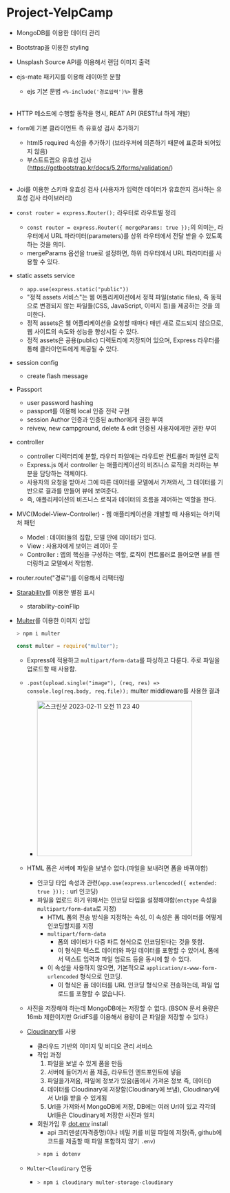 # Project-YelpCamp

- MongoDB를 이용한 데이터 관리

- Bootstrap을 이용한 styling

- Unsplash Source API를 이용해서 랜덤 이미지 출력

- ejs-mate 패키지를 이용해 레이아웃 분할

  - ejs 기본 문법 `<%-include('경로입력')%>` 활용 <br><br>

- HTTP 메소드에 수행할 동작을 명시, REAT API (RESTful 하게 개발)

- `form`에 기본 클라이언트 측 유효성 검사 추가하기

  - html5 required 속성을 추가하기 (브라우저에 의존하기 때문에 표준화 되어있지 않음)
  - 부스트트랩으 유효성 검사 (https://getbootstrap.kr/docs/5.2/forms/validation/) <br><br>

- Joi를 이용한 스키마 유효성 검사 (사용자가 입력한 데이터가 유효한지 검사하는 유효성 검사 라이브러리)

- `const router = express.Router();` 라우터로 라우트별 정리

  - `const router = express.Router({ mergeParams: true });`의 의미는, 라우터에서 URL 파라미터(parameters)를 상위 라우터에서 전달 받을 수 있도록 하는 것을 의미.
  - mergeParams 옵션을 true로 설정하면, 하위 라우터에서 URL 파라미터를 사용할 수 있다.

- static assets service

  - `app.use(express.static("public"))`
  - "정적 assets 서비스"는 웹 어플리케이션에서 정적 파일(static files), 즉 동적으로 변경되지 않는 파일들(CSS, JavaScript, 이미지 등)을 제공하는 것을 의미한다.
  - 정적 assets은 웹 어플리케이션을 요청할 때마다 매번 새로 로드되지 않으므로, 웹 사이트의 속도와 성능을 향상시킬 수 있다.
  - 정적 assets은 공용(public) 디렉토리에 저장되어 있으며, Express 라우터를 통해 클라이언트에게 제공될 수 있다.

- session config

  - create flash message

- Passport

  - user password hashing
  - passport를 이용해 local 인증 전략 구현
  - session Author 인증과 인증된 author에게 권한 부여
  - reivew, new campground, delete & edit 인증된 사용자에게만 권한 부여

- controller

  - controller 디렉터리에 분할, 라우터 파일에는 라우트만 컨트롤러 파일엔 로직
  - Express.js 에서 controller 는 애플리케이션의 비즈니스 로직을 처리하는 부분을 담당하는 객체이다.
  - 사용자의 요청을 받아서 그에 따른 데이터를 모델에서 가져와서, 그 데이터를 기반으로 결과를 만들어 뷰에 보여준다.
  - 즉, 애플리케이션의 비즈니스 로직과 데이터의 흐름을 제어하는 역할을 한다.

- MVC(Model-View-Controller) - 웹 애플리케이션을 개발할 때 사용되는 아키텍처 패턴

  - Model : 데이터들의 집합, 모델 안에 데이터가 있다.
  - View : 사용자에게 보이는 레이아 웃
  - Controller : 앱의 핵심을 구성하는 역할, 로직이 컨트롤러로 들어오면 뷰를 렌더링하고 모델에서 작업함.

- router.route("경로")를 이용해서 리팩터링

- [Starability](https://github.com/LunarLogic/starability)를 이용한 별점 표시

  - starability-coinFlip

- [Multer](https://github.com/expressjs/multer)를 이용한 이미지 삽입

  ```bash
  > npm i multer
  ```

  ```javascript
  const multer = require("multer");
  ```

  - Express에 적용하고 `multipart/form-data`를 파싱하고 다룬다. 주로 파일을 업로드할 때 사용함.
  - `.post(upload.single("image"), (req, res) => console.log(req.body, req.file));` multer middleware를 사용한 결과

    - <img width="360" alt="스크린샷 2023-02-11 오전 11 23 40" src="https://user-images.githubusercontent.com/103430498/218234235-4a3764ce-2719-43a6-95be-ee4505fcd3b1.png">

  - HTML 폼은 서버에 파일을 보낼수 없다.(파일을 보내려면 폼을 바꿔야함)

    - 인코딩 타입 속성과 관련(`app.use(express.urlencoded({ extended: true }));` : url 인코딩)
    - 파일을 업로드 하기 위해서는 인코딩 타입을 설정해야함(`enctype` 속성을 `multipart/form-data`로 지정)
      - HTML 폼의 전송 방식을 지정하는 속성, 이 속성은 폼 데이터를 어떻게 인코딩할지를 지정
      - `multipart/form-data`
        - 폼의 데이터가 다중 파트 형식으로 인코딩된다는 것을 뜻함.
        - 이 형식은 텍스트 데이터와 파일 데이터를 포함할 수 있어서, 폼에서 텍스트 입력과 파일 업로드 등을 동시에 할 수 있다.
      - 이 속성을 사용하지 않으면, 기본적으로 `application/x-www-form-urlencoded` 형식으로 인코딩.
        - 이 형식은 폼 데이터를 URL 인코딩 형식으로 전송하는데, 파일 업로드를 포함할 수 없습니다.

  - 사진을 저장해야 하는데 MongoDB에는 저장할 수 없다.
    (BSON 문서 용량은 16mb 제한이지만 GridFS를 이용해서 용량이 큰 파일을 저장할 수 있다.)
  - [Cloudinary](https://cloudinary.com/)를 사용
    - 클라우드 기반의 이미지 및 비디오 관리 서비스
    - 작업 과정
      1. 파일을 보낼 수 있게 폼을 만듬
      2. 서버에 들어가서 폼 제출, 라우트인 엔드포인트에 넣음
      3. 파일을가져옴, 파일에 정보가 있음(폼에서 가져온 정보 즉, 데이터)
      4. 데이터를 Cloudinary에 저장함(Cloudinary에 보냄), Cloudinary에서 Url을 받을 수 있게됨
      5. Url을 가져와서 MongoDB에 저장, DB에는 여러 Url이 있고 각각의 Url들은 Cloudinary에 저장한 사진과 일치
    - 회원가입 후 [dot.env](https://www.npmjs.com/package/dotenv) install
      - api 크리덴셜(자격증명)이나 비밀 키를 비밀 파일에 저장(즉, github에 코드를 제출할 때 파일 포함하지 않기 `.env`)
      ```bash
      > npm i dotenv
      ```
  - `Multer`-`Cloudinary` 연동
    - ```bash
      > npm i cloudinary multer-storage-cloudinary
      ```
